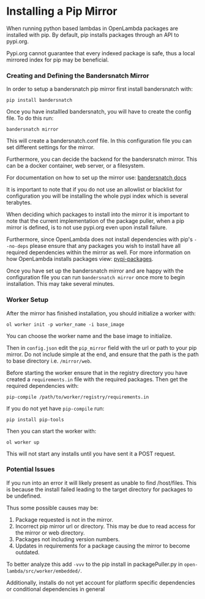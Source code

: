 # Installing a Pip Mirror

When running python based lambdas in OpenLambda packages
are installed with pip. By default, pip installs packages
through an API to pypi.org.

Pypi.org cannot guarantee that every indexed package is safe,
thus a local mirrored index for pip may be beneficial.

### Creating and Defining the Bandersnatch Mirror

In order to setup a bandersnatch pip mirror first install bandersnatch with:
```
pip install bandersnatch
```

Once you have installled bandersnatch, you will have to create the config file.
To do this run:
```
bandersnatch mirror
```

This will create a bandersnatch.conf file. In this configuration
file you can set different settings for the mirror.

Furthermore, you can decide the backend for the bandersnatch mirror.
This can be a docker container, web server, or a filesystem.

For documentation on how to set up the mirror use: [bandersnatch docs](https://bandersnatch.readthedocs.io/en/latest/mirror_configuration.html)

It is important to note that if you do not use an allowlist or 
blacklist for configuration you will be installing the whole 
pypi index which is several terabytes.

When deciding which packages to install into the mirror it is important
to note that the current implementation of the package puller, when
a pip mirror is defined, is to not use pypi.org even upon install
failure.

Furthermore, since OpenLambda does not install dependencies with 
pip's `--no-deps` please ensure that any packages you wish to 
install have all required dependencies
within the mirror as well. For more information on how OpenLambda
installs packages view: [pypi-packages](pypi-packages.md). 

Once you have set up the bandersnatch mirror and are happy with the
configuration file you can run `bandersnatch mirror` once more to 
begin installation. This may take several minutes.

### Worker Setup

After the mirror has finished installation, you should initialize
a worker with:
```
ol worker init -p worker_name -i base_image
```
You can choose the worker name and the base image to initialize.

Then in `config.json` edit the `pip_mirror` field with the url or
path to your pip mirror. Do not include simple at the end, and 
ensure that the path is the path to base directory i.e.
`/mirror/web`.

Before starting the worker ensure that in the registry directory
you have created a `requirements.in` file with the required packages.
Then get the required dependencies with:
```
pip-compile /path/to/worker/registry/requirements.in
```

If you do not yet have `pip-compile` run:
```
pip install pip-tools
```

Then you can start the worker with:
```
ol worker up
```

This will not start any installs until you have sent it a 
POST request. 

### Potential Issues

If you run into an error it will likely present as unable to find
/host/files. This is because the install failed leading to the target
directory for packages to be undefined. 

Thus some possible causes may be:
1. Package requested is not in the mirror.
2. Incorrect pip mirror url or directory. This may be due to read access for the mirror or web directory.
3. Packages not including version numbers.
4. Updates in requirements for a package causing the mirror to become outdated.

To better analyze this add `-vvv` to the pip install in packagePuller.py in 
`open-lambda/src/worker/embedded/`.

Additionally, installs do not yet account for platform specific dependencies or
conditional dependencies in general

